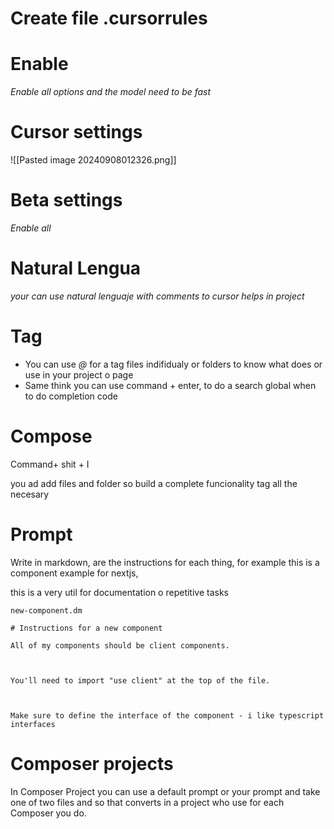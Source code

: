 # Create file .cursorrules
# Enable
*Enable all options and the model need to be fast* 

# Cursor settings

![[Pasted image 20240908012326.png]]

# Beta settings
*Enable all*

# Natural Lengua

*your can use natural lenguaje with comments to cursor helps in project*

# Tag
* You can use *@* for a tag files indifidualy or folders to know what does or use in your project o page
* Same think you can use command + enter, to do a search global when to do completion code

# Compose

Command+ shit + I

you ad add files and folder so build a complete funcionality tag all the necesary

# Prompt

Write in markdown, are the instructions for each thing, for example this is a component example for nextjs,

this is a very util for documentation o repetitive tasks

```
new-component.dm

# Instructions for a new component

All of my components should be client components.

  

You'll need to import "use client" at the top of the file.

  

Make sure to define the interface of the component - i like typescript interfaces
```

# Composer projects
In Composer Project you can use a default prompt or your prompt and take one of two files and so that converts in a project who use  for each Composer you do.